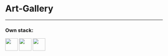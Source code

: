 # Art-Gallery

---

### Own stack:

[<img src="https://upload.wikimedia.org/wikipedia/commons/thumb/a/a7/React-icon.svg/2300px-React-icon.svg.png" width="40px"/>](https://ru.legacy.reactjs.org/) [<img src="https://uxwing.com/wp-content/themes/uxwing/download/brands-and-social-media/redux-icon.png" width="40px"/>](https://redux.js.org/) [<img src="https://upload.wikimedia.org/wikipedia/commons/thumb/4/4c/Typescript_logo_2020.svg/1200px-Typescript_logo_2020.svg.png" width="40px"/>](https://www.typescriptlang.org//)
